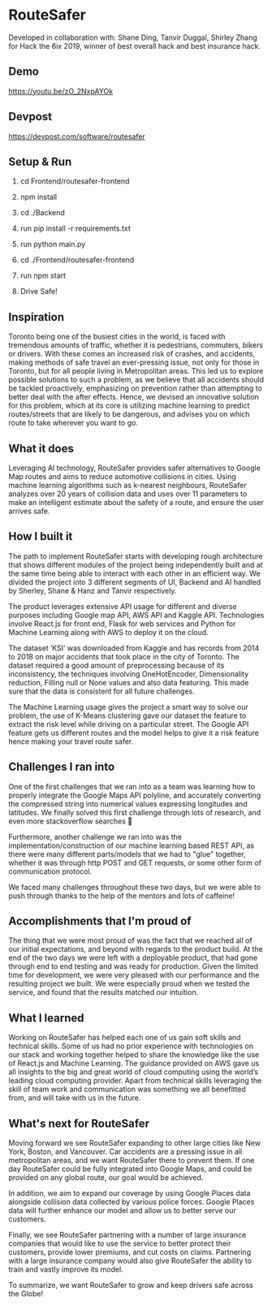 # RouteSafer

Developed in collaboration with: Shane Ding, Tanvir Duggal, Shirley Zhang for Hack the 6ix 2019, winner of best overall hack and best insurance hack.

## Demo
https://youtu.be/zO_2NxpAYOk

## Devpost
https://devpost.com/software/routesafer

## Setup & Run

1. cd Frontend/routesafer-frontend
2. npm install

3. cd ./Backend
4. run pip install -r requirements.txt
5. run python main.py 

6. cd ./Frontend/routesafer-frontend
7. run npm start

8. Drive Safe!

## Inspiration

Toronto being one of the busiest cities in the world, is faced with tremendous amounts of traffic, whether it is pedestrians, commuters, bikers or drivers. With these comes an increased risk of crashes, and accidents, making methods of safe travel an ever-pressing issue, not only for those in Toronto, but for all people living in Metropolitan areas. This led us to explore possible solutions to such a problem, as we believe that all accidents should be tackled proactively, emphasizing on prevention rather than attempting to better deal with the after effects. Hence, we devised an innovative solution for this problem, which at its core is utilizing machine learning to predict routes/streets that are likely to be dangerous, and advises you on which route to take wherever you want to go. 

## What it does

Leveraging AI technology, RouteSafer provides safer alternatives to Google Map routes and aims to reduce automotive collisions in cities. Using machine learning algorithms such as k-nearest neighbours, RouteSafer analyzes over 20 years of collision data and uses over 11 parameters to make an intelligent estimate about the safety of a route, and ensure the user arrives safe.

## How I built it

The path to implement RouteSafer starts with developing rough architecture that shows different modules of the project being independently built and at the same time being able to interact with each other in an efficient way. We divided the project into 3 different segments of UI, Backend and AI handled by Sherley, Shane & Hanz and Tanvir respectively.

The product leverages extensive API usage for different and diverse purposes including Google map API, AWS API and Kaggle API. Technologies involve React.js for front end, Flask for web services and Python for Machine Learning along with AWS to deploy it on the cloud.

The dataset ‘KSI’ was downloaded from Kaggle and has records from 2014 to 2018 on major accidents that took place in the city of Toronto. The dataset required a good amount of preprocessing because of its inconsistency, the techniques involving OneHotEncoder, Dimensionality reduction, Filling null or None values and also data featuring. This made sure that the data is consistent for all future challenges.

The Machine Learning usage gives the project a smart way to solve our problem, the use of K-Means clustering gave our dataset the feature to extract the risk level while driving on a particular street. The Google API feature gets us different routes and the model helps to give it a risk feature hence making your travel route safer.

## Challenges I ran into

One of the first challenges that we ran into as a team was learning how to properly integrate the Google Maps API polyline, and accurately converting the compressed string into numerical values expressing longitudes and latitudes. We finally solved this first challenge through lots of research, and even more stackoverflow searches 🙂 

Furthermore, another challenge we ran into was the implementation/construction of our machine learning based REST API, as there were many different parts/models that we had to "glue" together, whether it was through http POST and GET requests, or some other form of communication protocol.

We faced many challenges throughout these two days, but we were able to push through thanks to the help of the mentors and lots of caffeine!

## Accomplishments that I'm proud of

The thing that we were most proud of was the fact that we reached all of our initial expectations, and beyond with regards to the product build. At the end of the two days we were left with a deployable product, that had gone through end to end testing and was ready for production. Given the limited time for development, we were very pleased with our performance and the resulting project we built. We were especially proud when we tested the service, and found that the results matched our intuition. 

## What I learned

Working on RouteSafer has helped each one of us gain soft skills and technical skills. Some of us had no prior experience with technologies on our stack and working together helped to share the knowledge like the use of React.js and Machine Learning. The guidance provided on AWS gave us all insights to the big and great world of cloud computing using the world’s leading cloud computing provider. Apart from technical skills leveraging the skill of team work and communication was something we all benefitted from, and will take with us in the future.

## What's next for RouteSafer

Moving forward we see RouteSafer expanding to other large cities like New York, Boston, and Vancouver. Car accidents are a pressing issue in all metropolitan areas, and we want RouteSafer there to prevent them. If one day RouteSafer could be fully integrated into Google Maps, and could be provided on any global route, our goal would be achieved. 

In addition, we aim to expand our coverage by using Google Places data alongside collision data collected by various police forces. Google Places data will further enhance our model and allow us to better serve our customers. 

Finally, we see RouteSafer partnering with a number of large insurance companies that would like to use the service to better protect their customers, provide lower premiums, and cut costs on claims. Partnering with a large insurance company would also give RouteSafer the ability to train and vastly improve its model. 

To summarize, we want RouteSafer to grow and keep drivers safe across the Globe!
